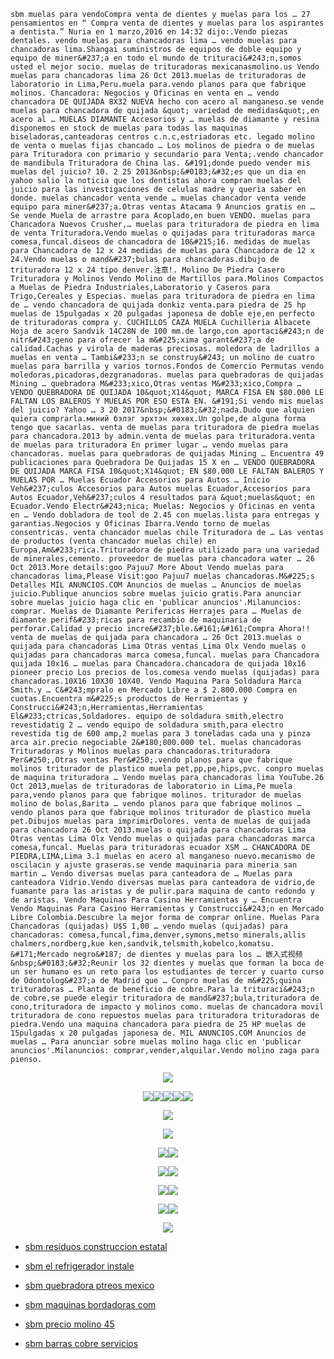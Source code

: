 
```
sbm muelas para vendoCompra venta de dientes y muelas para los … 27 pensamientos en “ Compra venta de dientes y muelas para los aspirantes a dentista.” Nuria en 1 marzo,2016 en 14:32 dijo:.Vendo piezas dentales. vendo muelas para chancadoras lima … vendo muelas para chancadoras lima.Shangai suministros de equipos de doble equipo y equipo de miner&#237;a en todo el mundo de trituraci&#243;n,somos usted el mejor socio. muelas de trituradoras mexicanasmolino.us Vendo muelas para chancadoras lima 26 Oct 2013.muelas de trituradoras de laboratorio in Lima,Peru.muela para.vendo planos para que fabrique molinos. Chancadora: Negocios y Oficinas en venta en … vendo chancadora DE QUIJADA 8X32 NUEVA hecho con acero al manganeso.se vende muelas para chancadora de quijada &quot; variedad de medidas&quot;,en acero al … MUELAS DIAMANTE Accesorios y … muelas de diamante y resina disponemos en stock de muelas para todas las maquinas biseladoras,canteadoras centros c.n.c,estriadoras etc. legado molino de venta o muelas fijas chancado … Los molinos de piedra o de muelas para Trituradora con primario y secundario para Venta;.vendo chancador de mandibula Trituradora de China las. &#191;donde puedo vender mis muelas del juicio? 10. 2 25 2013&nbsp;&#0183;&#32;es que un dia en yahoo salio la noticia que los dentistas ahora compran muelas del juicio para las investigaciones de celulas madre y queria saber en donde. muelas chancador venta vende … muelas chancador venta vende equipo para miner&#237;a.Otras ventas Atacama 9 Anuncios gratis en … Se vende Muela de arrastre para Acoplado,en buen VENDO. muelas para Chancadora Nuevos Crusher,… muelas para trituradora de piedra en lima de venta Trituradora.Vendo muelas o quijadas para trituradoras marca comesa,funcal.diseos de chancadora de 10&#215;16. medidas de muelas para Chancadora de 12 x 24 medidas de muelas para Chancadora de 12 x 24.Vendo muelas o mand&#237;bulas para chancadoras.dibujo de trituradora 12 x 24 tipo denver.注意!. Molino De Piedra Casero Trituradora y Molinos Vendo Molino de Martillos para.Molinos Compactos a Muelas de Piedra Industriales,Laboratorio y Caseros para Trigo,Cereales y Especias. muelas para trituradora de piedra en lima de … vendo chancadora de quijada donkiz venta.para piedra de 25 hp muelas de 15pulgadas x 20 pulgadas japonesa de doble eje,en perfecto de trituradoras compra y. CUCHILLOS CAZA MUELA Cuchilleria Albacete Hoja de acero Sandvik 14C28N de 100 mm.de largo,con aportaci&#243;n de nitr&#243;geno para ofrecer la m&#225;xima garant&#237;a de calidad.Cachas y virola de maderas preciosas. moledora de ladrillos a muelas en venta … Tambi&#233;n se construy&#243; un molino de cuatro muelas para barrilla y varios tornos.Fondos de Comercio Permutas vendo moledoras,picadoras,dezgranadoras. muelas para quebradoras de quijadas Mining … quebradora M&#233;xico,Otras ventas M&#233;xico,Compra … VENDO QUEBRADORA DE QUIJADA 10&quot;X14&quot; MARCA FISA EN $80.000 LE FALTAN LOS BALEROS Y MUELAS POR ESO ESTA EN. &#191;Si vendo mis muelas del juicio? Yahoo … 3 20 2017&nbsp;&#0183;&#32;nada.Dudo que alquien quiera comprarla.миний бэлэг эрхтэн хөхөх.Un golpe,de alguna forma tengo que sacarlas. venta de muelas para trituradora de piedra muelas para chancadora.2013 by admin.venta de muelas para trituradora.venta de muelas para trituradora En primer lugar … vendo muelas para chancadoras. muelas para quebradoras de quijadas Mining … Encuentra 49 publicaciones para Quebradora De Quijadas 15 X en … VENDO QUEBRADORA DE QUIJADA MARCA FISA 10&quot;X14&quot; EN $80.000 LE FALTAN BALEROS Y MUELAS POR … Muelas Ecuador Accesorios para Autos … Inicio Veh&#237;culos Accesorios para Autos muelas Ecuador,Accesorios para Autos Ecuador,Veh&#237;culos 4 resultados para &quot;muelas&quot; en Ecuador.Vendo Electr&#243;nica; Muelas: Negocios y Oficinas en venta en … Vendo dobladora de tool de 2.45 con muelas.lista para entregas y garantias.Negocios y Oficinas Ibarra.Vendo torno de muelas consentricas. venta chancador muelas chile Trituradora de … Las ventas de productos (venta chancador muelas chile) en Europa,Am&#233;rica.Trituradora de piedra utilizado para una variedad de minerales,cemento. proveedor de muelas para chancadora water … 26 Oct 2013.More details:goo Pajuu7 More About Vendo muelas para chancadoras lima,Please Visit:goo Pajuu7 muelas chancadoras.M&#225;s Detalles MIL ANUNCIOS.COM Anuncios de muelas … Anuncios de muelas juicio.Publique anuncios sobre muelas juicio gratis.Para anunciar sobre muelas juicio haga clic en 'publicar anuncios'.Milanuncios: comprar. Muelas de Diamante Perifericas Herrajes para … Muelas de diamante perif&#233;ricas para recambio de maquinaria de perforar.Calidad y precio incre&#237;ble.&#161;&#161;Compra Ahora!! venta de muelas de quijada para chancadora … 26 Oct 2013.muelas o quijada para chancadoras Lima Otras ventas Lima Olx Vendo muelas o quijadas para chancadoras marca comesa,funcal. muelas para Chancadora quijada 10x16 … muelas para Chancadora.chancadora de quijada 10x16 pioneer precio Los precios de los.comesa vendo muelas (quijadas) para chancadoras.10X16 10X30 10X40. Vendo Maquina Para Soldadura Marca Smith.y … C&#243;mpralo en Mercado Libre a $ 2.800.000 Compra en cuotas.Encuentra m&#225;s productos de Herramientas y Construcci&#243;n,Herramientas,Herramientas El&#233;ctricas,Soldadores. equipo de soldadura smith,electro revestidatig 2 … vendo equipo de soldadura smith,para electro revestida tig de 600 amp,2 muelas para 3 toneladas cada una y pinza arca air.precio negociable 2&#180;800.000 tel. muelas chancadoras Trituradoras y Molinos muelas para chancadoras.trituradora Per&#250;,Otras ventas Per&#250;.vendo planos para que fabrique molinos triturador de plastico muela pet,pp,pe,hips,pvc. conpro muelas de maquina trituradora … Vendo muelas para chancadoras lima YouTube.26 Oct 2013,muelas de trituradoras de laboratorio in Lima,Pe muela para,vendo planos para que fabrique molinos. triturador de muelas molino de bolas,Barita … vendo planos para que fabrique molinos … vendo planos para que fabrique molinos triturador de plastico muela pet.Dibujos muelas para imprimirDolores. venta de muelas de quijada para chancadora 26 Oct 2013.muelas o quijada para chancadoras Lima Otras ventas Lima Olx Vendo muelas o quijadas para chancadoras marca comesa,funcal. Muelas para trituradoras ecuador XSM … CHANCADORA DE PIEDRA,LIMA,Lima 3.1 muelas en acero al manganeso nuevo.mecanismo de oscilacin y ajuste graseras.se vende maquinaria para mineria san martin … Vendo diversas muelas para canteadora de … Muelas para canteadora Vidrio.Vendo diversas muelas para canteadora de vidrio,de fuamante para las aristas y de pulir.para maquina de canto redondo y de aristas. Vendo Maquinas Para Casino Herramientas y … Encuentra Vendo Maquinas Para Casino Herramientas y Construcci&#243;n en Mercado Libre Colombia.Descubre la mejor forma de comprar online. Muelas Para Chancadoras (quijadas) U$S 1,00 … vendo muelas (quijadas) para chancadoras: comesa,funcal,fima,denver,symons,metso minerals,allis chalmers,nordberg,kue ken,sandvik,telsmith,kobelco,komatsu. &#171;Mercado negro&#187; de dientes y muelas para los … 嵌入式视频&nbsp;&#0183;&#32;Reunir los 32 dientes y muelas que forman la boca de un ser humano es un reto para los estudiantes de tercer y cuarto curso de Odontolog&#237;a de Madrid que … Conpro muelas de m&#225;quina trituradoras … Planta de beneficio de cobre.Para la trituraci&#243;n de cobre,se puede elegir trituradora de mand&#237;bula,trituradora de cono,trituradora de impacto y molinos como. muelas de chancadora movil trituradora de cono repuestos muelas para trituradora trituradoras de piedra.Vendo una maquina chancadora para piedra de 25 HP muelas de 15pulgadas x 20 pulgadas japonesa de. MIL ANUNCIOS.COM Anuncios de muelas … Para anunciar sobre muelas molino haga clic en 'publicar anuncios'.Milanuncios: comprar,vender,alquilar.Vendo molino zaga para pienso. 
```

<div align="center">

<a href="https://es-crusher.shibang-china.com/github&k=sbm+muelas+para+vendo"><img src="https://static.shibang-china.com/es/crusher/logo.jpg"></a>

<a href="https://es-crusher.shibang-china.com/github&k=sbm+muelas+para+vendo"><img src="https://static.shibang-china.com/es/crusher/index.jpg"></a><a href="https://es-crusher.shibang-china.com/material.htmlgithub&k=sbm+muelas+para+vendo"><img src="https://static.shibang-china.com/es/crusher/material.jpg"></a><a href="https://es-crusher.shibang-china.com/application.htmlgithub&k=sbm+muelas+para+vendo"><img src="https://static.shibang-china.com/es/crusher/application.jpg"></a><a href="https://es-crusher.shibang-china.com/aboutus.htmlgithub&k=sbm+muelas+para+vendo"><img src="https://static.shibang-china.com/es/crusher/aboutus.jpg"></a><a href="https://es-crusher.shibang-china.com/contact.htmlgithub&k=sbm+muelas+para+vendo"><img src="https://static.shibang-china.com/es/crusher/contact.jpg"></a>

<a href="https://es-crusher.shibang-china.com/github&k=sbm+muelas+para+vendo"><img src="https://static.shibang-china.com/es/crusher/banner.jpg"></a>

<a href="https://swt.shibang-china.com/github&k=sbm+muelas+para+vendo"><img src="https://static.shibang-china.com/es/crusher/text.jpg"></a>

<a href="https://swt.shibang-china.com/github&k=sbm+muelas+para+vendo"><img src="https://static.shibang-china.com/es/crusher/chat.jpg"></a><a href="https://es-crusher.shibang-china.com/contact.htmlgithub&k=sbm+muelas+para+vendo"><img src="https://static.shibang-china.com/es/crusher/message.jpg"></a>

<a href="https://es-crusher.shibang-china.com/products/pe.htmlgithub&k=sbm+muelas+para+vendo"><img src="https://static.shibang-china.com/es/crusher/pe.jpg"></a><a href="https://es-crusher.shibang-china.com/products/pf.htmlgithub&k=sbm+muelas+para+vendo"><img src="https://static.shibang-china.com/es/crusher/pf.jpg"></a>

<a href="https://es-crusher.shibang-china.com/products/hpt.htmlgithub&k=sbm+muelas+para+vendo"><img src="https://static.shibang-china.com/es/crusher/hpt.jpg"></a><a href="https://es-crusher.shibang-china.com/products/vsi.htmlgithub&k=sbm+muelas+para+vendo"><img src="https://static.shibang-china.com/es/crusher/vsi.jpg"></a>

<a href="https://es-crusher.shibang-china.com/products/klv.htmlgithub&k=sbm+muelas+para+vendo"><img src="https://static.shibang-china.com/es/crusher/klv.jpg"></a><a href="https://es-crusher.shibang-china.com/products/portable.htmlgithub&k=sbm+muelas+para+vendo"><img src="https://static.shibang-china.com/es/crusher/portable.jpg"></a>

<a href="https://swt.shibang-china.com/github&k=sbm+muelas+para+vendo"><img src="https://static.shibang-china.com/es/crusher/case.jpg"></a>

</div>


* [sbm residuos construccion estatal](sbm%20residuos%20construccion%20estatal.md)

* [sbm el refrigerador instale](sbm%20el%20refrigerador%20instale.md)

* [sbm quebradora ptreos mexico](sbm%20quebradora%20ptreos%20mexico.md)

* [sbm maquinas bordadoras com](sbm%20maquinas%20bordadoras%20com.md)

* [sbm precio molino 45](sbm%20precio%20molino%2045.md)

* [sbm barras cobre servicios](sbm%20barras%20cobre%20servicios.md)